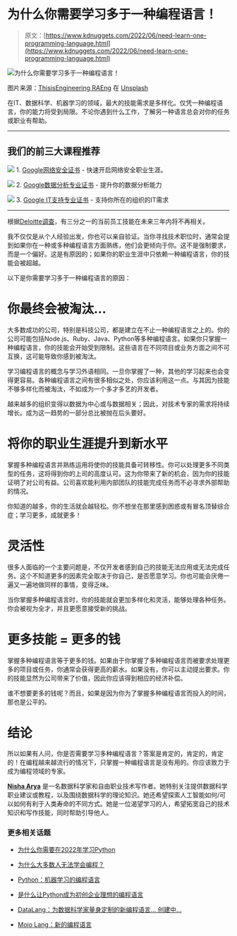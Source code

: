 # 为什么你需要学习多于一种编程语言！

> 原文：[https://www.kdnuggets.com/2022/06/need-learn-one-programming-language.html](https://www.kdnuggets.com/2022/06/need-learn-one-programming-language.html)

![为什么你需要学习多于一种编程语言！](../Images/e2c89ac9fe62bb80feccf1b2b17509b1.png)

图片来源：[ThisisEngineering RAEng](https://unsplash.com/@thisisengineering?utm_source=unsplash&utm_medium=referral&utm_content=creditCopyText) 在 [Unsplash](https://unsplash.com/s/photos/coding?utm_source=unsplash&utm_medium=referral&utm_content=creditCopyText)

在IT、数据科学、机器学习的领域，最大的技能需求是多样化。仅凭一种编程语言，你的能力将受到局限。不论你遇到什么工作，了解另一种语言总会对你的任务或职业有帮助。

* * *

## 我们的前三大课程推荐

![](../Images/0244c01ba9267c002ef39d4907e0b8fb.png) 1\. [Google网络安全证书](https://www.kdnuggets.com/google-cybersecurity) - 快速开启网络安全职业生涯。

![](../Images/e225c49c3c91745821c8c0368bf04711.png) 2\. [Google数据分析专业证书](https://www.kdnuggets.com/google-data-analytics) - 提升你的数据分析能力

![](../Images/0244c01ba9267c002ef39d4907e0b8fb.png) 3\. [Google IT支持专业证书](https://www.kdnuggets.com/google-itsupport) - 支持你所在的组织的IT需求

* * *

根据[Deloitte调查](https://www2.deloitte.com/content/dam/Deloitte/se/Documents/technology/DI_2021-Tech-Trends.pdf)，有三分之一的当前员工技能在未来三年内将不再相关。

我不仅仅是从个人经验出发，你也可以亲自验证。当你寻找技术职位时，通常会提到如果你在一种或多种编程语言方面熟练，他们会更倾向于你。这不是强制要求，而是一个偏好。这是有原因的；如果你的职业生涯中只依赖一种编程语言，你的技能会被超越。

以下是你需要学习多于一种编程语言的原因：

# 你最终会被淘汰...

大多数成功的公司，特别是科技公司，都是建立在不止一种编程语言之上的。你的公司可能包括Node.js、Ruby、Java、Python等多种编程语言。如果你只掌握一种编程语言，你的技能会开始受到限制。这些语言在不同项目或业务方面之间不可互换，这可能导致你感到被淘汰。

学习编程语言的概念与学习外语相同。一旦你掌握了一种，其他的学习起来也会变得更容易。各种编程语言之间有很多相似之处，你应该利用这一点。与其因为技能不够多样化而被淘汰，不如成为一个多才多艺的开发者。

越来越多的组织变得以数据为中心或与数据相关；因此，对技术专家的需求将持续增长。成为这一趋势的一部分总比被抛在后头要好。

# 将你的职业生涯提升到新水平

掌握多种编程语言并熟练运用将使你的技能具备可转移性。你可以处理更多不同类型的任务，这将得到你的上司的高度认可。这为你带来了新的机会，因为你的技能证明了对公司有益。公司喜欢能利用内部团队的技能完成任务而不必寻求外部帮助的情况。

你知道的越多，你的生活就会越轻松。你不想坐在那里感到困惑或有冒名顶替综合症；学习更多，成就更多！

# 灵活性

很多人面临的一个主要问题是，不仅开发者感到自己的技能无法应用或无法完成任务。这个不知道更多的因素完全取决于你自己，是否愿意学习。你也可能会厌倦一遍又一遍地做同样的事情，变得乏味。

当你掌握多种编程语言时，你的技能就会更加多样化和灵活，能够处理各种任务。你会被视为全才，并且更愿意接受新的挑战。

# 更多技能 = 更多的钱

掌握多种编程语言等于更多的钱。如果由于你掌握了多种编程语言而被要求处理更多的项目或任务，你通常会获得更高的薪水。如果没有，你可以主动提出要求。你的技能显然为公司带来了价值，因此你应该得到相应的经济补偿。

谁不想要更多的钱呢？而且，如果是因为你为了掌握多种编程语言而投入的时间，那也是公平的。

# 结论

所以如果有人问，你是否需要学习多种编程语言？答案是肯定的，肯定的，肯定的！在编程越来越流行的情况下，只掌握一种编程语言是没有用的。你应该致力于成为编程领域的专家。

**[Nisha Arya](https://www.linkedin.com/in/nisha-arya-ahmed/)** 是一名数据科学家和自由职业技术写作者。她特别关注提供数据科学职业建议或教程，以及围绕数据科学的理论知识。她还希望探索人工智能如何/可以如何有利于人类寿命的不同方式。她是一位渴望学习的人，希望拓宽自己的技术知识和写作技能，同时帮助引导他人。

### 更多相关话题

+   [为什么你需要在2022年学习Python](https://www.kdnuggets.com/2022/04/need-learn-python-2022.html)

+   [为什么大多数人无法学会编程？](https://www.kdnuggets.com/2022/03/people-fail-learn-programming.html)

+   [Python：机器学习的编程语言](https://www.kdnuggets.com/2022/06/mlm-python-programming-language-machine-learning.html)

+   [是什么让Python成为初创企业理想的编程语言](https://www.kdnuggets.com/2021/12/makes-python-ideal-programming-language-startups.html)

+   [DataLang：为数据科学家量身定制的新编程语言... 创建中…](https://www.kdnuggets.com/2023/04/datalang-new-programming-language-data-scientists-chatgpt.html)

+   [Mojo Lang：新的编程语言](https://www.kdnuggets.com/2023/05/mojo-lang-new-programming-language.html)
